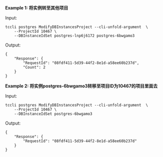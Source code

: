 **Example 1: 将实例转至其他项目**



Input: 

```
tccli postgres ModifyDBInstancesProject --cli-unfold-argument  \
    --ProjectId 10467 \
    --DBInstanceIdSet postgres-lnp6j6172 postgres-6bwgamo3
```

Output: 
```
{
    "Response": {
        "RequestId": "08fdf411-5d39-44f2-8e1d-a58ee60b237d",
        "Count": 2
    }
}
```

**Example 2: 将实例postgres-6bwgamo3转移至项目ID为10467的项目里面去**



Input: 

```
tccli postgres ModifyDBInstancesProject --cli-unfold-argument  \
    --ProjectId 10467 \
    --DBInstanceIdSet postgres-6bwgamo3
```

Output: 
```
{
    "Response": {
        "RequestId": "08fdf411-5d39-44f2-8e1d-a58ee60b237d"
    }
}
```

